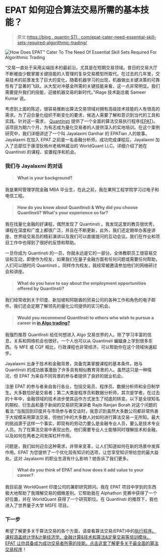 # EPAT 如何迎合算法交易所需的基本技能？

> 原文:[https://blog . quantin STI . com/epat-cater-need-essential-skill-sets-required-algorithmic-trading/](https://blog.quantinsti.com/epat-cater-need-essential-skill-sets-required-algorithmic-trading/)

![How Does EPAT™ Cater To The Need Of Essential Skill Sets Required For Algorithmic Trading](../Images/1549afe65b4bbd5eef04726663a5be82.png)

“交易一直处于采用尖端技术的最前沿，尤其是在短期交易领域。昔日的交易大厅不断被由少数掌握关键技能的人管理的复杂交易模型所取代。在过去的几年里，交易技术的前景发生了巨大的变化，随着机器学习的出现，机器做出关键决策的可靠性有了显著的飞跃。从大型对冲基金所需的关键技能来看，这一点非常明显。我们需要提升我们的技能，迎接机器交易的新时代。”iRage 技术副总裁 Sameer Kumar 说。

考虑到上面的陈述，很容易推断出算法交易领域对拥有高级技术技能的人有很高的需求。为了迎合量化组织不断变化的要求，候选人需要了解和意识到当代的工具和实践。针对这一需求， [QuantInsti](https://www.quantinsti.com/) 提供了一个全面的算法交易执行程序([EPAT](https://www.quantinsti.com/epat/))。该项目为期六个月，为有志成为量化交易者的人提供深入的实地培训。在这个案例研究中，我们详细讲述了一个叫 Jayalaxmi Ganihar 的 EPATian 人的故事。Jayalaxmi 在加入 EPAT 之前是一名金融分析师。成功完成课程后，Jayalaxmi 加入了总部位于康涅狄格州老格林威治的 WorldQuant LLC。详细介绍了她在 QuantInsti 的课程、安置程序和机会。

### **我们与 Jayalaxmi 的对话**

> #### **What is your background?**

我是果阿管理学院金融 MBA 毕业生，在此之前，我在果阿工程学院学习过电子和电信工程。

> #### **How do you know about QuantInsti & Why did you choose QuantInsti? What's your experience so far?**

我在找量化金融的好课程，偶然发现了 Quantinsti 。我发现这里的教员很优秀，课程在深度和广度上都很广泛，并且在不断更新，此外，我们还定期举办客座讲座、世界级交易员的精彩演讲以及我们可以直接提问的互动会议。我们在作业和项目工作中也得到了很好的反馈和帮助。

一旦你成为 Quantinsti 的一员，你就永远是它的一部分。全体教职员工很容易交谈和互动，即使作为校友，如果我们在量子金融方面有任何问题或需要任何帮助，人们可以随时问 Quantinsti 。同样作为校友，我经常被邀请参加他们的网络研讨会和讲座。

> #### What do you have to say about the employment opportunities offered by QuantInsti?

我们经常收到关于印度、新加坡和阿联酋的贸易公司的各种工作和角色的电子邮件。我们还会定期了解领先的量化公司提供的实习机会。

> #### Would you recommend QuantInsti to others who wish to pursue a career in [in Algo trading?](https://blog.quantinsti.com/making-career-algorithmic-trading/)

我强烈推荐 QuantInsti 给任何想进入 Algo 交易世界的人。除了学习丰富的信息，关系和网络机会也很好。一个人也可以从 Quantinsti 蝙蝠身上学到很多东西。与 MFE 或 CQF 相比，行政课程也非常经济，可以帮助你在这个领域快速起步。

Jayalaxmi 出身于技术和金融背景，具备完美掌握课程的基本条件。她与 QuantInsti 的成功故事激励了许多具有相似教育背景的人。虽然这只是一种情况，但 EPAT 为来自不同背景的参与者提供了良好的就业机会。

注册 EPAT 的参与者来自各行各业，包括交易员、程序员、数据分析师和全日制学生。大多数恰好是交易者；第二大类是程序员和数据分析师，其次是学者。在过去的十年中，金融领域的技术进步使其运作方式发生了彻底的转变。以下是全球知名的期权、衍生品和基于新闻的交易研究演讲者 Rajib Ranjan Borah 对这个问题的看法:“当我回到印度并与市场参与者交谈时，我意识到虽然大多数公司都非常热衷于大规模采用算法交易，但他们中的大多数人对如何进行算法交易一无所知。最大的挑战源于这样一个事实，即现有的劳动力要么是金融专业人员，要么是技术专业人员。为了在算法交易中表现出色，他们需要专业人士能够同时理解技术和金融，以及如何在两者之间发挥杠杆作用。

问题是，我们如何迎合这种需求，并带来变革，让人们知道如何在新的场景中发挥作用。EPAT 为您提供了一个优化现有知识的选项，让您享受知识带给您的最大益处。这对 Jayalaxmi 的职业生涯有什么影响？她告诉了我们更多。

> #### **What do you think of EPAT and how does it add value to your career?**

我目前是 WorldQuant 印度公司的兼职研究顾问。我在 EPAT 项目中学到的东西极大地帮助了我理解交易的细微差别。它帮助我在 Alphathon 竞赛中获得了一个好位置，并在 WorldQuant 获得了一个研究职位。在 QuantInsti 的推荐下，我也进入了世界量子大学 MSFE 项目。

### **下一步**

希望了解更多关于算法交易的各个方面，请查看算法交易(EPAT)中的[执行程序。课程涵盖统计学&计量经济学、金融计算&技术和算法&定量交易等培训模块。EPAT 让你具备成为成功交易者所需的技能。点击这里了解更多关于最全面的](https://www.quantinsti.com/epat/)[算法交易程序](https://www.quantinsti.com/epat/)！